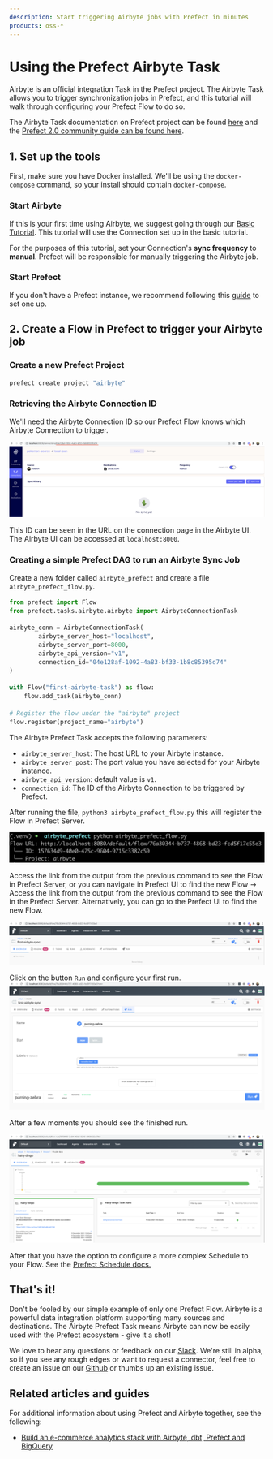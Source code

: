 ```yaml
---
description: Start triggering Airbyte jobs with Prefect in minutes
products: oss-*
---
```


# Using the Prefect Airbyte Task

Airbyte is an official integration Task in the Prefect project. The Airbyte Task allows you to trigger synchronization jobs in Prefect, and this tutorial will walk through configuring your Prefect Flow to do so.

The Airbyte Task documentation on Prefect project can be found [here](https://docs.prefect.io/api/latest/tasks/airbyte.html#airbyteconnectiontask) and the [Prefect 2.0 community guide can be found here](https://www.prefect.io/guide/community-posts/orchestrating-airbyte-with-prefect-2-0/).

## 1. Set up the tools

First, make sure you have Docker installed. We'll be using the `docker-compose` command, so your install should contain `docker-compose`.

### **Start Airbyte**

If this is your first time using Airbyte, we suggest going through our [Basic Tutorial](https://github.com/airbytehq/airbyte/tree/e378d40236b6a34e1c1cb481c8952735ec687d88/docs/quickstart/getting-started.md). This tutorial will use the Connection set up in the basic tutorial.

For the purposes of this tutorial, set your Connection's **sync frequency** to **manual**. Prefect will be responsible for manually triggering the Airbyte job.

### **Start Prefect**

If you don't have a Prefect instance, we recommend following this [guide](https://docs.prefect.io/core/getting_started/install.html) to set one up.

## 2. Create a Flow in Prefect to trigger your Airbyte job

### Create a new Prefect Project

```bash
prefect create project "airbyte"
```

### Retrieving the Airbyte Connection ID

We'll need the Airbyte Connection ID so our Prefect Flow knows which Airbyte Connection to trigger.

![](../.gitbook/assets/airbyte_prefect_connection.png)

This ID can be seen in the URL on the connection page in the Airbyte UI. The Airbyte UI can be accessed at `localhost:8000`.

### Creating a simple Prefect DAG to run an Airbyte Sync Job

Create a new folder called `airbyte_prefect` and create a file `airbyte_prefect_flow.py`.

```python
from prefect import Flow
from prefect.tasks.airbyte.airbyte import AirbyteConnectionTask

airbyte_conn = AirbyteConnectionTask(
        airbyte_server_host="localhost",
        airbyte_server_port=8000,
        airbyte_api_version="v1",
        connection_id="04e128af-1092-4a83-bf33-1b8c85395d74"
)

with Flow("first-airbyte-task") as flow:
    flow.add_task(airbyte_conn)

# Register the flow under the "airbyte" project
flow.register(project_name="airbyte")
```

The Airbyte Prefect Task accepts the following parameters:

- `airbyte_server_host`: The host URL to your Airbyte instance.
- `airbyte_server_post`: The port value you have selected for your Airbyte instance.
- `airbyte_api_version`: default value is `v1`.
- `connection_id`: The ID of the Airbyte Connection to be triggered by Prefect.

After running the file, `python3 airbyte_prefect_flow.py` this will register the Flow in Prefect Server.

![](../.gitbook/assets/airbyte_prefect_register_flow.png)

Access the link from the output from the previous command to see the Flow in Prefect Server, or you can navigate in Prefect UI to find the new Flow -> Access the link from the output from the previous command to see the Flow in the Prefect Server. Alternatively, you can go to the Prefect UI to find the new Flow.

![](../.gitbook/assets/airbyte_prefect_flow.png)

Click on the button `Run` and configure your first run.
![](../.gitbook/assets/airbyte_prefect_flow_configure_run.png)

After a few moments you should see the finished run.

![](../.gitbook/assets/airbyte_prefect_flow_run.png)

After that you have the option to configure a more complex Schedule to your Flow. See the [Prefect Schedule docs.](https://docs.prefect.io/core/concepts/schedules.html)

## That's it!

Don't be fooled by our simple example of only one Prefect Flow. Airbyte is a powerful data integration platform supporting many sources and destinations. The Airbyte Prefect Task means Airbyte can now be easily used with the Prefect ecosystem - give it a shot!

We love to hear any questions or feedback on our [Slack](https://slack.airbyte.io/). We're still in alpha, so if you see any rough edges or want to request a connector, feel free to create an issue on our [Github](https://github.com/airbytehq/airbyte) or thumbs up an existing issue.

## Related articles and guides

For additional information about using Prefect and Airbyte together, see the following:

- [Build an e-commerce analytics stack with Airbyte, dbt, Prefect and BigQuery](https://github.com/airbytehq/quickstarts/tree/main/airbyte_dbt_prefect_bigquery)
